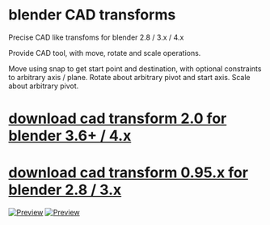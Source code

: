 # blender CAD transforms
Precise CAD like transfoms for blender 2.8 / 3.x / 4.x

Provide CAD tool, with move, rotate and scale operations.

Move using snap to get start point and destination, with optional constraints to arbitrary axis / plane.
Rotate about arbitrary pivot and start axis.
Scale about arbitrary pivot.

# [download cad transform 2.0 for blender 3.6+ / 4.x](https://blender-archipack.gumroad.com/l/emiwtw)
# [download cad transform 0.95.x for blender 2.8 / 3.x](https://gumroad.com/l/nQVcS) 

[![Preview](https://img.youtube.com/vi/vhm_b-YVdK4/0.jpg)](https://youtu.be/vhm_b-YVdK4)
[![Preview](https://img.youtube.com/vi/Ya1dFiGKTew)](https://youtu.be/Ya1dFiGKTew)
